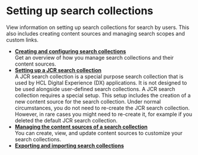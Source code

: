 # Setting up search collections

View information on setting up search collections for search by users. This also includes creating content sources and managing search scopes and custom links.


-   **[Creating and configuring search collections](srrcreatconfig.md)**  
Get an overview of how you manage search collections and their content sources.
-   **[Setting up a JCR search collection](../setup_search_collections/jcr_search_collections/index.md)**  
A JCR search collection is a special purpose search collection that is used by HCL Digital Experience (DX) applications. It is not designed to be used alongside user-defined search collections. A JCR search collection requires a special setup. This setup includes the creation of a new content source for the search collection. Under normal circumstances, you do not need to re-create the JCR search collection. However, in rare cases you might need to re-create it, for example if you deleted the default JCR search collection.
-   **[Managing the content sources of a search collection](../setup_search_collections/mng_content_sources_search_collections/index.md)**  
You can create, view, and update content sources to customize your search collections.
-   **[Exporting and importing search collections](srtexpimp.md)**  




